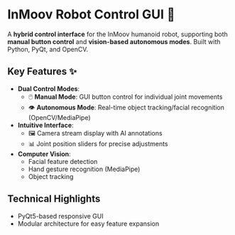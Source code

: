 # InMoov Robot Control GUI 🤖

A **hybrid control interface** for the InMoov humanoid robot, supporting both **manual button control** and **vision-based autonomous modes**. Built with Python, PyQt, and OpenCV.

## Key Features ✨
- **Dual Control Modes**:
  - 🖱️ **Manual Mode**: GUI button control for individual joint movements
  - 👁️ **Autonomous Mode**: Real-time object tracking/facial recognition (OpenCV/MediaPipe)
- **Intuitive Interface**:
  - 🖼️ Camera stream display with AI annotations
  - 📊 Joint position sliders for precise adjustments
- **Computer Vision**:
  - Facial feature detection
  - Hand gesture recognition (MediaPipe)
  - Object tracking

## Technical Highlights
- PyQt5-based responsive GUI
- Modular architecture for easy feature expansion